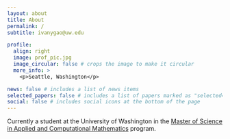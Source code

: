 ```yaml
---
layout: about
title: About
permalink: /
subtitle: ivanygao@uw.edu

profile:
  align: right
  image: prof_pic.jpg
  image_circular: false # crops the image to make it circular
  more_info: >
    <p>Seattle, Washington</p>

news: false # includes a list of news items
selected_papers: false # includes a list of papers marked as "selected={true}"
social: false # includes social icons at the bottom of the page
---
```


Currently a student at the University of Washington in the [Master of Science in Applied and Computational Mathematics](https://amath.washington.edu/people/yuan-gao) program.